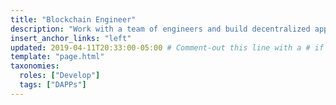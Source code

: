```yaml
---
title: "Blockchain Engineer"
description: "Work with a team of engineers and build decentralized apps in Ourworld."
insert_anchor_links: "left"
updated: 2019-04-11T20:33:00-05:00 # Comment-out this line with a # if content is unchanged
template: "page.html"
taxonomies:
  roles: ["Develop"]
  tags: ["DAPPs"]
---
```

